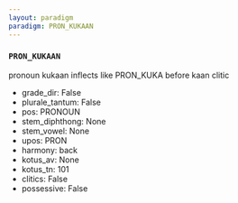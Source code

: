 ```yaml
---
layout: paradigm
paradigm: PRON_KUKAAN
---
```

### ` PRON_KUKAAN `

pronoun kukaan inflects like PRON_KUKA before kaan clitic
* grade_dir: False
* plurale_tantum: False
* pos: PRONOUN
* stem_diphthong: None
* stem_vowel: None
* upos: PRON
* harmony: back
* kotus_av: None
* kotus_tn: 101
* clitics: False
* possessive: False
